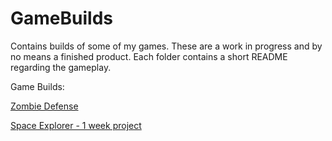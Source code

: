 # GameBuilds
Contains builds of some of my games. These are a work in progress and by no means a finished product.
Each folder contains a short README regarding the gameplay.

Game Builds:

[Zombie Defense](https://drive.google.com/drive/folders/1koJ444Nl2gBMCbuvI-gWjNvgh5Xa_gpG?usp=sharing)

[Space Explorer - 1 week project](https://drive.google.com/drive/folders/1VRK7RJfDe6vVIQjjwHqEHiQC2uV0kRvP?usp=sharing)

